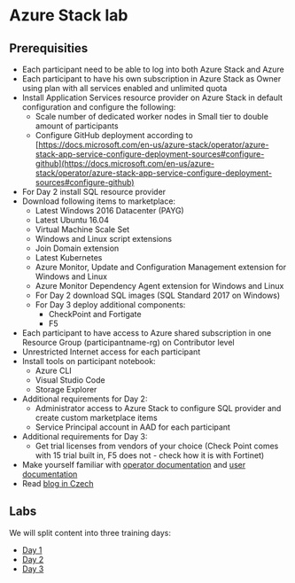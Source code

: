 # Azure Stack lab

## Prerequisities
- Each participant need to be able to log into both Azure Stack and Azure
- Each participant to have his own subscription in Azure Stack as Owner using plan with all services enabled and unlimited quota
- Install Application Services resource provider on Azure Stack in default configuration and configure the following:
  - Scale number of dedicated worker nodes in Small tier to double amount of participants
  - Configure GitHub deployment according to [https://docs.microsoft.com/en-us/azure-stack/operator/azure-stack-app-service-configure-deployment-sources#configure-github](https://docs.microsoft.com/en-us/azure-stack/operator/azure-stack-app-service-configure-deployment-sources#configure-github)
- For Day 2 install SQL resource provider
- Download following items to marketplace:
  - Latest Windows 2016 Datacenter (PAYG)
  - Latest Ubuntu 16.04
  - Virtual Machine Scale Set
  - Windows and Linux script extensions
  - Join Domain extension
  - Latest Kubernetes
  - Azure Monitor, Update and Configuration Management extension for Windows and Linux
  - Azure Monitor Dependency Agent extension for Windows and Linux
  - For Day 2 download SQL images (SQL Standard 2017 on Windows)
  - For Day 3 deploy additional components:
    - CheckPoint and Fortigate
    - F5
- Each participant to have access to Azure shared subscription in one Resource Group (participantname-rg) on Contributor level
- Unrestricted Internet access for each participant
- Install tools on participant notebook:
  - Azure CLI
  - Visual Studio Code
  - Storage Explorer
- Additional requirements for Day 2:
  - Administrator access to Azure Stack to configure SQL provider and create custom marketplace items
  - Service Principal account in AAD for each participant
- Additional requirements for Day 3:
  - Get trial licenses from vendors of your choice (Check Point comes with 15 trial built in, F5 does not - check how it is with Fortinet)
- Make yourself familiar with [operator documentation](https://docs.microsoft.com/en-us/azure-stack/operator/) and [user documentation](https://docs.microsoft.com/en-us/azure-stack/user/)
- Read [blog in Czech](https://www.tomaskubica.cz/tag/azurestack/)

## Labs
We will split content into three training days:
- [Day 1](./Day1.md)
- [Day 2](./Day2.md)
- [Day 3](./Day3.md)